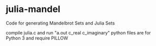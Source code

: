 # julia-mandel
Code for generating Mandelbrot Sets and Julia Sets

compile julia.c and run "a.out c_real c_imaginary"
python files are for Python 3 and require PILLOW

